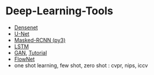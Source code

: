 # Deep-Learning-Tools
<ul>
<li><a href="https://keras.io/applications/#densenet">Densenet</a></li>
<li><a href="https://www.kaggle.com/keegil/keras-u-net-starter-lb-0-277/notebook">U-Net</a></li>
<li><a href="https://github.com/matterport/Mask_RCNN">Masked-RCNN (py3)</a></li>
<li><a href="https://www.kaggle.com/ngyptr/lstm-sentiment-analysis-keras">LSTM</a></li>
<li><a href="https://github.com/llSourcell/Pokemon_GAN">GAN</a>, <a href="https://youtu.be/yz6dNf7X7SA">Tutorial</a></li>
<li><a href="">FlowNet</a></li>
<li>one shot learning, few shot, zero shot : cvpr, nips, iccv</li>
</ul>
